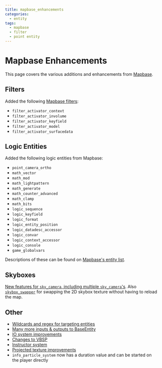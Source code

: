 ```yaml
---
title: mapbase_enhancements
categories:
  - entity
tags:
  - mapbase
  - filter
  - point entity
---
```


# Mapbase Enhancements

This page covers the various additions and enhancements from [Mapbase](https://www.moddb.com/mods/mapbase).

## Filters

Added the following [Mapbase filters](https://github.com/mapbase-source/source-sdk-2013/wiki/Filters):

- `filter_activator_context`
- `filter_activator_involume`
- `filter_activator_keyfield`
- `filter_activator_model`
- `filter_activator_surfacedata`

## Logic Entities

Added the following logic entities from Mapbase:

- `point_camera_ortho`
- `math_vector`
- `math_mod`
- `math_lightpattern`
- `math_generate`
- `math_counter_advanced`
- `math_clamp`
- `math_bits`
- `logic_sequence`
- `logic_keyfield`
- `logic_format`
- `logic_entity_position`
- `logic_datadesc_accessor`
- `logic_convar`
- `logic_context_accessor`
- `logic_console`
- `game_globalvars`

Descriptions of these can be found on [Mapbase's entity list](https://github.com/mapbase-source/source-sdk-2013/wiki/Entity-List).

## Skyboxes

[New features for `sky_camera`, including multiple `sky_camera`'s](https://github.com/mapbase-source/source-sdk-2013/wiki/Skyboxes).
Also [`skybox_swapper`](https://developer.valvesoftware.com/wiki/Skybox_swapper) for swapping the 2D skybox texture without having to reload the map.

## Other

- [Wildcards and regex for targeting entities](https://github.com/mapbase-source/source-sdk-2013/wiki/Wildcards-and-Matchers)
- [Many more inputs & outputs to BaseEntity](https://github.com/mapbase-source/source-sdk-2013/wiki/Base-Entity)
- [IO system improvements](https://github.com/mapbase-source/source-sdk-2013/wiki/I-O-System-Changes)
- [Changes to VBSP](https://github.com/mapbase-source/source-sdk-2013/wiki/Map-Compilers)
- [Instructor system](https://developer.valvesoftware.com/wiki/Env_instructor_hint)
- [Projected texture improvements](https://github.com/mapbase-source/source-sdk-2013/wiki/Projected-textures)
- `info_particle_system` now has a duration value and can be started on the player directly
